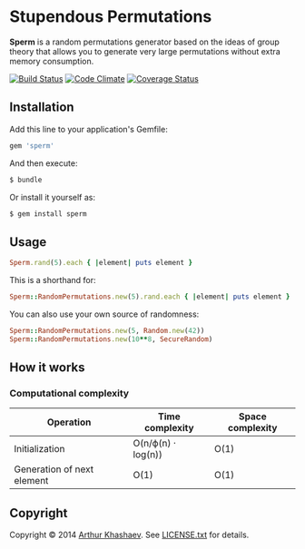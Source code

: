 # Stupendous Permutations
**Sperm** is a random permutations generator based on the ideas of group
theory that allows you to generate very large permutations without extra
memory consumption.

[![Build Status](https://travis-ci.org/Invizory/sperm.png)](https://travis-ci.org/Invizory/sperm)
[![Code Climate](https://codeclimate.com/github/Invizory/sperm.png)](https://codeclimate.com/github/Invizory/sperm)
[![Coverage Status](https://coveralls.io/repos/Invizory/sperm/badge.png)](https://coveralls.io/r/Invizory/sperm)

## Installation
Add this line to your application's Gemfile:
```ruby
gem 'sperm'
```

And then execute:
```bash
$ bundle
```

Or install it yourself as:
```bash
$ gem install sperm
```

## Usage
```ruby
Sperm.rand(5).each { |element| puts element }
```

This is a shorthand for:
```ruby
Sperm::RandomPermutations.new(5).rand.each { |element| puts element }
```

You can also use your own source of randomness:
```ruby
Sperm::RandomPermutations.new(5, Random.new(42))
Sperm::RandomPermutations.new(10**8, SecureRandom)
```

## How it works
### Computational complexity
Operation                  | Time complexity    | Space complexity
---------------------------|--------------------|------------------
Initialization             | O(n/ϕ(n) · log(n)) | O(1)
Generation of next element | O(1)               | O(1)

## Copyright
Copyright © 2014 [Arthur Khashaev]. See [LICENSE.txt](LICENSE.txt) for details.

[Arthur Khashaev]: http://khashaev.ru/
